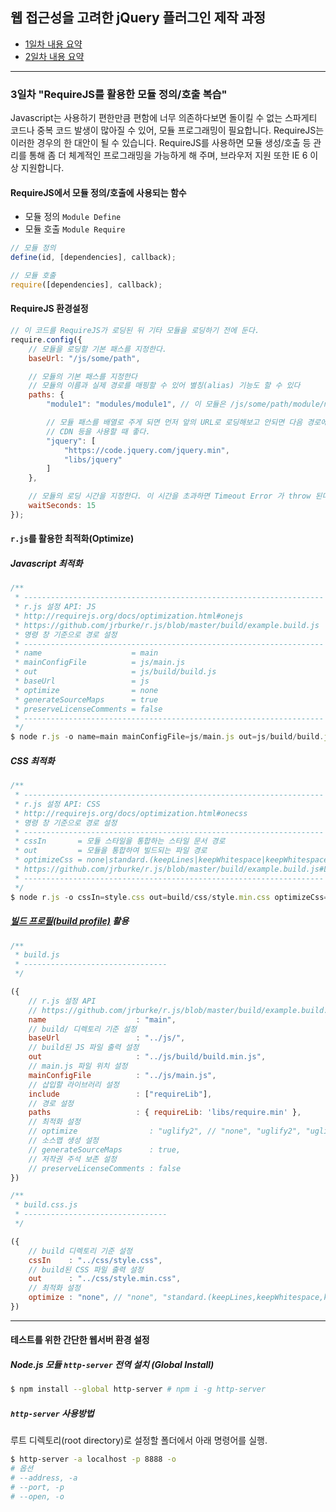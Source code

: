 ## 웹 접근성을 고려한 jQuery 플러그인 제작 과정

- [1일차 내용 요약](DOC/DAY01.md)
- [2일차 내용 요약](DOC/DAY02.md)

---

### 3일차 "RequireJS를 활용한 모듈 정의/호출 복습"

Javascript는 사용하기 편한만큼 편함에 너무 의존하다보면 돌이킬 수 없는 스파게티 코드나 중복 코드 발생이 많아질 수 있어, 모듈 프로그래밍이 필요합니다. RequireJS는 이러한 경우의 한 대안이 될 수 있습니다. RequireJS를 사용하면 모듈 생성/호출 등 관리를 통해 좀 더 체계적인 프로그래밍을 가능하게 해 주며, 브라우저 지원 또한 IE 6 이상 지원합니다.

#### RequireJS에서 모듈 정의/호출에 사용되는 함수

- 모듈 정의 `Module Define`
- 모듈 호출 `Module Require`

```js
// 모듈 정의
define(id, [dependencies], callback);

// 모듈 호출
require([dependencies], callback);
```

#### RequireJS 환경설정
<!-- http://blog.javarouka.me/2013/04/requirejs-javascript.html -->

```js
// 이 코드를 RequireJS가 로딩된 뒤 기타 모듈을 로딩하기 전에 둔다.
require.config({
	// 모듈을 로딩할 기본 패스를 지정한다.
	baseUrl: "/js/some/path",

	// 모듈의 기본 패스를 지정한다
	// 모듈의 이름과 실제 경로를 매핑할 수 있어 별칭(alias) 기능도 할 수 있다
	paths: {
		"module1": "modules/module1", // 이 모듈은 /js/some/path/module/module1.js 경로.

		// 모듈 패스를 배열로 주게 되면 먼저 앞의 URL로 로딩해보고 안되면 다음 경로에서 로딩한다.
		// CDN 등을 사용할 때 좋다.
		"jquery": [
			"https://code.jquery.com/jquery.min",
			"libs/jquery"
		]
	},

	// 모듈의 로딩 시간을 지정한다. 이 시간을 초과하면 Timeout Error 가 throw 된다
	waitSeconds: 15
});
```

#### `r.js`를 활용한 최적화(Optimize)

##### Javascript 최적화

```js
/**
 * -------------------------------------------------------------------
 * r.js 설정 API: JS
 * http://requirejs.org/docs/optimization.html#onejs
 * https://github.com/jrburke/r.js/blob/master/build/example.build.js
 * 명령 창 기준으로 경로 설정
 * -------------------------------------------------------------------
 * name                    = main
 * mainConfigFile          = js/main.js
 * out                     = js/build/build.js
 * baseUrl                 = js
 * optimize                = none
 * generateSourceMaps      = true
 * preserveLicenseComments = false
 * -------------------------------------------------------------------
 */
$ node r.js -o name=main mainConfigFile=js/main.js out=js/build/build.js baseUrl=js optimize=none
```

##### CSS 최적화

```js
/**
 * -------------------------------------------------------------------
 * r.js 설정 API: CSS
 * http://requirejs.org/docs/optimization.html#onecss
 * 명령 창 기준으로 경로 설정
 * -------------------------------------------------------------------
 * cssIn       = 모듈 스타일을 통합하는 스타일 문서 경로
 * out         = 모듈을 통합하여 빌드되는 파일 경로
 * optimizeCss = none|standard.(keepLines|keepWhitespace|keepWhitespace)
 * https://github.com/jrburke/r.js/blob/master/build/example.build.js#L218
 * -------------------------------------------------------------------
 */
$ node r.js -o cssIn=style.css out=build/css/style.min.css optimizeCss=none
```

##### [빌드 프로필(build profile)](http://requirejs.org/docs/optimization.html#wholeproject) 활용

```js
/**
 * build.js
 * --------------------------------
 */

({
	// r.js 설정 API
	// https://github.com/jrburke/r.js/blob/master/build/example.build.js
    name                    : "main",
	// build/ 디렉토리 기준 설정
    baseUrl                 : "../js/",
    // build된 JS 파일 출력 설정
    out                     : "../js/build/build.min.js",
    // main.js 파일 위치 설정
    mainConfigFile          : "../js/main.js",
    // 삽입할 라이브러리 설정
    include                 : ["requireLib"],
    // 경로 설정
    paths                   : { requireLib: 'libs/require.min' },
    // 최적화 설정
    // optimize                : "uglify2", // "none", "uglify2", "uglify"
    // 소스맵 생성 설정
    // generateSourceMaps      : true,
    // 저작권 주석 보존 설정
    // preserveLicenseComments : false
})
```

```js
/**
 * build.css.js
 * --------------------------------
 */

({
    // build 디렉토리 기준 설정
    cssIn    : "../css/style.css",
    // build된 CSS 파일 출력 설정
    out      : "../css/style.min.css",
    // 최적화 설정
    optimize : "none", // "none", "standard.(keepLines,keepWhitespace,keepWhitespace)"
})
```

---

#### 테스트를 위한 간단한 웹서버 환경 설정

##### Node.js 모듈 `http-server` 전역 설치 (Global Install)

```sh
$ npm install --global http-server # npm i -g http-server
```

##### `http-server` 사용방법

루트 디렉토리(root directory)로 설정할 폴더에서 아래 명령어를 실행.

```sh
$ http-server -a localhost -p 8888 -o
# 옵션
# --address, -a
# --port, -p
# --open, -o
```
